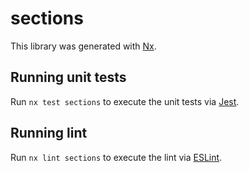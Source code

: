 # sections

This library was generated with [Nx](https://nx.dev).

## Running unit tests

Run `nx test sections` to execute the unit tests via [Jest](https://jestjs.io).

## Running lint

Run `nx lint sections` to execute the lint via [ESLint](https://eslint.org/).
